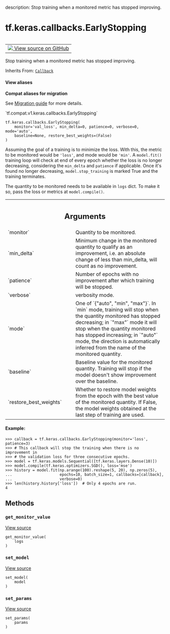 description: Stop training when a monitored metric has stopped improving.

<div itemscope itemtype="http://developers.google.com/ReferenceObject">
<meta itemprop="name" content="tf.keras.callbacks.EarlyStopping" />
<meta itemprop="path" content="Stable" />
<meta itemprop="property" content="__init__"/>
<meta itemprop="property" content="get_monitor_value"/>
<meta itemprop="property" content="set_model"/>
<meta itemprop="property" content="set_params"/>
</div>

# tf.keras.callbacks.EarlyStopping

<!-- Insert buttons and diff -->

<table class="tfo-notebook-buttons tfo-api nocontent" align="left">
<td>
  <a target="_blank" href="https://github.com/tensorflow/tensorflow/blob/r2.4/tensorflow/python/keras/callbacks.py#L1660-L1791">
    <img src="https://www.tensorflow.org/images/GitHub-Mark-32px.png" />
    View source on GitHub
  </a>
</td>
</table>



Stop training when a monitored metric has stopped improving.

Inherits From: [`Callback`](../../../tf/keras/callbacks/Callback.md)

<section class="expandable">
  <h4 class="showalways">View aliases</h4>
  <p>
<b>Compat aliases for migration</b>
<p>See
<a href="https://www.tensorflow.org/guide/migrate">Migration guide</a> for
more details.</p>
<p>`tf.compat.v1.keras.callbacks.EarlyStopping`</p>
</p>
</section>

<pre class="devsite-click-to-copy prettyprint lang-py tfo-signature-link">
<code>tf.keras.callbacks.EarlyStopping(
    monitor='val_loss', min_delta=0, patience=0, verbose=0, mode='auto',
    baseline=None, restore_best_weights=(False)
)
</code></pre>



<!-- Placeholder for "Used in" -->

Assuming the goal of a training is to minimize the loss. With this, the
metric to be monitored would be `'loss'`, and mode would be `'min'`. A
`model.fit()` training loop will check at end of every epoch whether
the loss is no longer decreasing, considering the `min_delta` and
`patience` if applicable. Once it's found no longer decreasing,
`model.stop_training` is marked True and the training terminates.

The quantity to be monitored needs to be available in `logs` dict.
To make it so, pass the loss or metrics at `model.compile()`.

<!-- Tabular view -->
 <table class="responsive fixed orange">
<colgroup><col width="214px"><col></colgroup>
<tr><th colspan="2"><h2 class="add-link">Arguments</h2></th></tr>

<tr>
<td>
`monitor`
</td>
<td>
Quantity to be monitored.
</td>
</tr><tr>
<td>
`min_delta`
</td>
<td>
Minimum change in the monitored quantity
to qualify as an improvement, i.e. an absolute
change of less than min_delta, will count as no
improvement.
</td>
</tr><tr>
<td>
`patience`
</td>
<td>
Number of epochs with no improvement
after which training will be stopped.
</td>
</tr><tr>
<td>
`verbose`
</td>
<td>
verbosity mode.
</td>
</tr><tr>
<td>
`mode`
</td>
<td>
One of `{"auto", "min", "max"}`. In `min` mode,
training will stop when the quantity
monitored has stopped decreasing; in `"max"`
mode it will stop when the quantity
monitored has stopped increasing; in `"auto"`
mode, the direction is automatically inferred
from the name of the monitored quantity.
</td>
</tr><tr>
<td>
`baseline`
</td>
<td>
Baseline value for the monitored quantity.
Training will stop if the model doesn't show improvement over the
baseline.
</td>
</tr><tr>
<td>
`restore_best_weights`
</td>
<td>
Whether to restore model weights from
the epoch with the best value of the monitored quantity.
If False, the model weights obtained at the last step of
training are used.
</td>
</tr>
</table>



#### Example:



```
>>> callback = tf.keras.callbacks.EarlyStopping(monitor='loss', patience=3)
>>> # This callback will stop the training when there is no improvement in
>>> # the validation loss for three consecutive epochs.
>>> model = tf.keras.models.Sequential([tf.keras.layers.Dense(10)])
>>> model.compile(tf.keras.optimizers.SGD(), loss='mse')
>>> history = model.fit(np.arange(100).reshape(5, 20), np.zeros(5),
...                     epochs=10, batch_size=1, callbacks=[callback],
...                     verbose=0)
>>> len(history.history['loss'])  # Only 4 epochs are run.
4
```

## Methods

<h3 id="get_monitor_value"><code>get_monitor_value</code></h3>

<a target="_blank" href="https://github.com/tensorflow/tensorflow/blob/r2.4/tensorflow/python/keras/callbacks.py#L1784-L1791">View source</a>

<pre class="devsite-click-to-copy prettyprint lang-py tfo-signature-link">
<code>get_monitor_value(
    logs
)
</code></pre>




<h3 id="set_model"><code>set_model</code></h3>

<a target="_blank" href="https://github.com/tensorflow/tensorflow/blob/r2.4/tensorflow/python/keras/callbacks.py#L633-L634">View source</a>

<pre class="devsite-click-to-copy prettyprint lang-py tfo-signature-link">
<code>set_model(
    model
)
</code></pre>




<h3 id="set_params"><code>set_params</code></h3>

<a target="_blank" href="https://github.com/tensorflow/tensorflow/blob/r2.4/tensorflow/python/keras/callbacks.py#L630-L631">View source</a>

<pre class="devsite-click-to-copy prettyprint lang-py tfo-signature-link">
<code>set_params(
    params
)
</code></pre>






